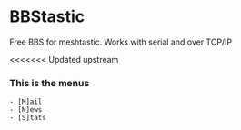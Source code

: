 # BBStastic
Free BBS for meshtastic. Works with serial and over TCP/IP

<<<<<<< Updated upstream
### This is the menus
```Main menu
- [M]ail
- [N]ews
- [S]tats
```

